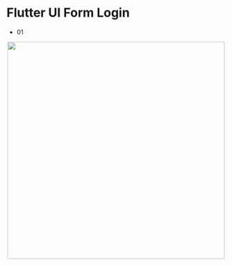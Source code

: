 # Flutter UI Form Login
* 01
<p align="center">
  <img width="500" src="https://user-images.githubusercontent.com/51033703/226109775-c30dcdb4-0335-40f3-92cf-2d6268ca4800.png">
</p>
